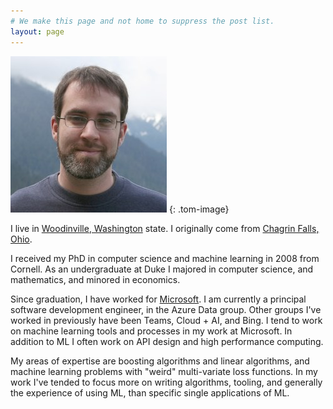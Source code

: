 ```yaml
---
# We make this page and not home to suppress the post list.
layout: page
---
```


![Tom Finley](tom.jpg)
{: .tom-image}

I live in [Woodinville, Washington][wv] state. I originally come from [Chagrin
Falls, Ohio][cf].

I received my PhD in computer science and machine learning in 2008 from Cornell.
As an undergraduate at Duke I majored in computer science, and mathematics, and
minored in economics.

Since graduation, I have worked for [Microsoft][ms]. I am currently a principal
software development engineer, in the Azure Data group. Other groups I've worked
in previously have been Teams, Cloud + AI, and Bing. I tend to work on machine
learning tools and processes in my work at Microsoft. In addition to ML I often
work on API design and high performance computing.

My areas of expertise are boosting algorithms and linear algorithms, and machine
learning problems with "weird" multi-variate loss functions. In my work I've
tended to focus more on writing algorithms, tooling, and generally the
experience of using ML, than specific single applications of ML.

[wv]: https://www.ci.woodinville.wa.us/
[cf]: https://chagrin-falls.org/
[tj]: https://www.cs.cornell.edu/people/tj/
[ms]: https://microsoft.com/
